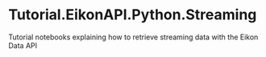 # Tutorial.EikonAPI.Python.Streaming
Tutorial notebooks explaining how to retrieve streaming data with the Eikon Data API
